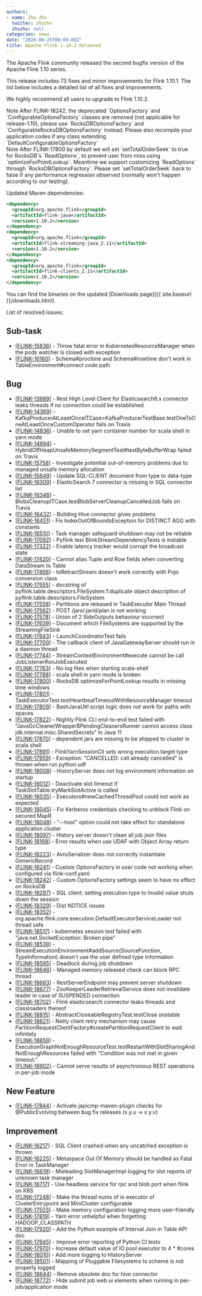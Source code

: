 ```yaml
---
authors:
- name: Zhu Zhu
  twitter: zhuzhv
  zhuzhu: null
categories: news
date: "2020-08-25T00:00:00Z"
title: Apache Flink 1.10.2 Released
---
```


The Apache Flink community released the second bugfix version of the Apache Flink 1.10 series.

This release includes 73 fixes and minor improvements for Flink 1.10.1. The list below includes a detailed list of all fixes and improvements.

We highly recommend all users to upgrade to Flink 1.10.2.

<div class="alert alert-info" markdown="1">
<span class="label label-info" style="display: inline-block"><span class="glyphicon glyphicon-info-sign" aria-hidden="true"></span> Note</span>
After FLINK-18242, the deprecated `OptionsFactory` and `ConfigurableOptionsFactory` classes are removed (not applicable for release-1.10), please use `RocksDBOptionsFactory` and `ConfigurableRocksDBOptionsFactory` instead. Please also recompile your application codes if any class extending `DefaultConfigurableOptionsFactory`
</div>

<div class="alert alert-info" markdown="1">
<span class="label label-info" style="display: inline-block"><span class="glyphicon glyphicon-info-sign" aria-hidden="true"></span> Note</span>
After FLINK-17800 by default we will set `setTotalOrderSeek` to true for RocksDB's `ReadOptions`, to prevent user from miss using `optimizeForPointLookup`. Meantime we support customizing `ReadOptions` through `RocksDBOptionsFactory`. Please set `setTotalOrderSeek` back to false if any performance regression observed (normally won't happen according to our testing).
</div>

Updated Maven dependencies:

```xml
<dependency>
  <groupId>org.apache.flink</groupId>
  <artifactId>flink-java</artifactId>
  <version>1.10.2</version>
</dependency>
<dependency>
  <groupId>org.apache.flink</groupId>
  <artifactId>flink-streaming-java_2.11</artifactId>
  <version>1.10.2</version>
</dependency>
<dependency>
  <groupId>org.apache.flink</groupId>
  <artifactId>flink-clients_2.11</artifactId>
  <version>1.10.2</version>
</dependency>
```

You can find the binaries on the updated [Downloads page]({{ site.baseurl }}/downloads.html).

List of resolved issues:
    
<h2>        Sub-task
</h2>
<ul>
<li>[<a href='https://issues.apache.org/jira/browse/FLINK-15836'>FLINK-15836</a>] -         Throw fatal error in KubernetesResourceManager when the pods watcher is closed with exception
</li>
<li>[<a href='https://issues.apache.org/jira/browse/FLINK-16160'>FLINK-16160</a>] -         Schema#proctime and Schema#rowtime don&#39;t work in TableEnvironment#connect code path
</li>
</ul>
            
<h2>        Bug
</h2>
<ul>
<li>[<a href='https://issues.apache.org/jira/browse/FLINK-13689'>FLINK-13689</a>] -         Rest High Level Client for Elasticsearch6.x connector leaks threads if no connection could be established
</li>
<li>[<a href='https://issues.apache.org/jira/browse/FLINK-14369'>FLINK-14369</a>] -         KafkaProducerAtLeastOnceITCase&gt;KafkaProducerTestBase.testOneToOneAtLeastOnceCustomOperator fails on Travis
</li>
<li>[<a href='https://issues.apache.org/jira/browse/FLINK-14836'>FLINK-14836</a>] -         Unable to set yarn container number for scala shell in yarn mode
</li>
<li>[<a href='https://issues.apache.org/jira/browse/FLINK-14894'>FLINK-14894</a>] -         HybridOffHeapUnsafeMemorySegmentTest#testByteBufferWrap failed on Travis
</li>
<li>[<a href='https://issues.apache.org/jira/browse/FLINK-15758'>FLINK-15758</a>] -         Investigate potential out-of-memory problems due to managed unsafe memory allocation
</li>
<li>[<a href='https://issues.apache.org/jira/browse/FLINK-15849'>FLINK-15849</a>] -         Update SQL-CLIENT document from type to data-type
</li>
<li>[<a href='https://issues.apache.org/jira/browse/FLINK-16309'>FLINK-16309</a>] -         ElasticSearch 7 connector is missing in SQL connector list
</li>
<li>[<a href='https://issues.apache.org/jira/browse/FLINK-16346'>FLINK-16346</a>] -         BlobsCleanupITCase.testBlobServerCleanupCancelledJob fails on Travis
</li>
<li>[<a href='https://issues.apache.org/jira/browse/FLINK-16432'>FLINK-16432</a>] -         Building Hive connector gives problems
</li>
<li>[<a href='https://issues.apache.org/jira/browse/FLINK-16451'>FLINK-16451</a>] -         Fix IndexOutOfBoundsException for DISTINCT AGG with constants
</li>
<li>[<a href='https://issues.apache.org/jira/browse/FLINK-16510'>FLINK-16510</a>] -         Task manager safeguard shutdown may not be reliable
</li>
<li>[<a href='https://issues.apache.org/jira/browse/FLINK-17092'>FLINK-17092</a>] -         Pyflink test BlinkStreamDependencyTests is instable
</li>
<li>[<a href='https://issues.apache.org/jira/browse/FLINK-17322'>FLINK-17322</a>] -         Enable latency tracker would corrupt the broadcast state
</li>
<li>[<a href='https://issues.apache.org/jira/browse/FLINK-17420'>FLINK-17420</a>] -         Cannot alias Tuple and Row fields when converting DataStream to Table
</li>
<li>[<a href='https://issues.apache.org/jira/browse/FLINK-17466'>FLINK-17466</a>] -         toRetractStream doesn&#39;t work correctly with Pojo conversion class
</li>
<li>[<a href='https://issues.apache.org/jira/browse/FLINK-17555'>FLINK-17555</a>] -         docstring of pyflink.table.descriptors.FileSystem:1:duplicate object description of pyflink.table.descriptors.FileSystem
</li>
<li>[<a href='https://issues.apache.org/jira/browse/FLINK-17558'>FLINK-17558</a>] -         Partitions are released in TaskExecutor Main Thread
</li>
<li>[<a href='https://issues.apache.org/jira/browse/FLINK-17562'>FLINK-17562</a>] -         POST /jars/:jarid/plan is not working
</li>
<li>[<a href='https://issues.apache.org/jira/browse/FLINK-17578'>FLINK-17578</a>] -         Union of 2 SideOutputs behaviour incorrect
</li>
<li>[<a href='https://issues.apache.org/jira/browse/FLINK-17639'>FLINK-17639</a>] -         Document which FileSystems are supported by the StreamingFileSink
</li>
<li>[<a href='https://issues.apache.org/jira/browse/FLINK-17643'>FLINK-17643</a>] -         LaunchCoordinatorTest fails
</li>
<li>[<a href='https://issues.apache.org/jira/browse/FLINK-17700'>FLINK-17700</a>] -         The callback client of JavaGatewayServer should run in a daemon thread
</li>
<li>[<a href='https://issues.apache.org/jira/browse/FLINK-17744'>FLINK-17744</a>] -         StreamContextEnvironment#execute cannot be call JobListener#onJobExecuted
</li>
<li>[<a href='https://issues.apache.org/jira/browse/FLINK-17763'>FLINK-17763</a>] -         No log files when starting scala-shell
</li>
<li>[<a href='https://issues.apache.org/jira/browse/FLINK-17788'>FLINK-17788</a>] -         scala shell in yarn mode is broken
</li>
<li>[<a href='https://issues.apache.org/jira/browse/FLINK-17800'>FLINK-17800</a>] -         RocksDB optimizeForPointLookup results in missing time windows
</li>
<li>[<a href='https://issues.apache.org/jira/browse/FLINK-17801'>FLINK-17801</a>] -         TaskExecutorTest.testHeartbeatTimeoutWithResourceManager timeout
</li>
<li>[<a href='https://issues.apache.org/jira/browse/FLINK-17809'>FLINK-17809</a>] -         BashJavaUtil script logic does not work for paths with spaces
</li>
<li>[<a href='https://issues.apache.org/jira/browse/FLINK-17822'>FLINK-17822</a>] -         Nightly Flink CLI end-to-end test failed with &quot;JavaGcCleanerWrapper$PendingCleanersRunner cannot access class jdk.internal.misc.SharedSecrets&quot; in Java 11 
</li>
<li>[<a href='https://issues.apache.org/jira/browse/FLINK-17870'>FLINK-17870</a>] -         dependent jars are missing to be shipped to cluster in scala shell
</li>
<li>[<a href='https://issues.apache.org/jira/browse/FLINK-17891'>FLINK-17891</a>] -          FlinkYarnSessionCli sets wrong execution.target type
</li>
<li>[<a href='https://issues.apache.org/jira/browse/FLINK-17959'>FLINK-17959</a>] -         Exception: &quot;CANCELLED: call already cancelled&quot; is thrown when run python udf
</li>
<li>[<a href='https://issues.apache.org/jira/browse/FLINK-18008'>FLINK-18008</a>] -         HistoryServer does not log environment information on startup
</li>
<li>[<a href='https://issues.apache.org/jira/browse/FLINK-18012'>FLINK-18012</a>] -         Deactivate slot timeout if TaskSlotTable.tryMarkSlotActive is called
</li>
<li>[<a href='https://issues.apache.org/jira/browse/FLINK-18035'>FLINK-18035</a>] -         Executors#newCachedThreadPool could not work as expected
</li>
<li>[<a href='https://issues.apache.org/jira/browse/FLINK-18045'>FLINK-18045</a>] -         Fix Kerberos credentials checking to unblock Flink on secured MapR
</li>
<li>[<a href='https://issues.apache.org/jira/browse/FLINK-18048'>FLINK-18048</a>] -         &quot;--host&quot; option could not take effect for standalone application cluster
</li>
<li>[<a href='https://issues.apache.org/jira/browse/FLINK-18097'>FLINK-18097</a>] -         History server doesn&#39;t clean all job json files
</li>
<li>[<a href='https://issues.apache.org/jira/browse/FLINK-18168'>FLINK-18168</a>] -         Error results when use UDAF with Object Array return type
</li>
<li>[<a href='https://issues.apache.org/jira/browse/FLINK-18223'>FLINK-18223</a>] -         AvroSerializer does not correctly instantiate GenericRecord
</li>
<li>[<a href='https://issues.apache.org/jira/browse/FLINK-18241'>FLINK-18241</a>] -         Custom OptionsFactory in user code not working when configured via flink-conf.yaml
</li>
<li>[<a href='https://issues.apache.org/jira/browse/FLINK-18242'>FLINK-18242</a>] -         Custom OptionsFactory settings seem to have no effect on RocksDB
</li>
<li>[<a href='https://issues.apache.org/jira/browse/FLINK-18297'>FLINK-18297</a>] -         SQL client: setting execution.type to invalid value shuts down the session
</li>
<li>[<a href='https://issues.apache.org/jira/browse/FLINK-18329'>FLINK-18329</a>] -         Dist NOTICE issues
</li>
<li>[<a href='https://issues.apache.org/jira/browse/FLINK-18352'>FLINK-18352</a>] -         org.apache.flink.core.execution.DefaultExecutorServiceLoader not thread safe
</li>
<li>[<a href='https://issues.apache.org/jira/browse/FLINK-18517'>FLINK-18517</a>] -         kubernetes session test failed with &quot;java.net.SocketException: Broken pipe&quot;
</li>
<li>[<a href='https://issues.apache.org/jira/browse/FLINK-18539'>FLINK-18539</a>] -         StreamExecutionEnvironment#addSource(SourceFunction, TypeInformation) doesn&#39;t use the user defined type information
</li>
<li>[<a href='https://issues.apache.org/jira/browse/FLINK-18595'>FLINK-18595</a>] -         Deadlock during job shutdown
</li>
<li>[<a href='https://issues.apache.org/jira/browse/FLINK-18646'>FLINK-18646</a>] -         Managed memory released check can block RPC thread
</li>
<li>[<a href='https://issues.apache.org/jira/browse/FLINK-18663'>FLINK-18663</a>] -         RestServerEndpoint may prevent server shutdown
</li>
<li>[<a href='https://issues.apache.org/jira/browse/FLINK-18677'>FLINK-18677</a>] -         ZooKeeperLeaderRetrievalService does not invalidate leader in case of SUSPENDED connection
</li>
<li>[<a href='https://issues.apache.org/jira/browse/FLINK-18702'>FLINK-18702</a>] -         Flink elasticsearch connector leaks threads and classloaders thereof
</li>
<li>[<a href='https://issues.apache.org/jira/browse/FLINK-18815'>FLINK-18815</a>] -         AbstractCloseableRegistryTest.testClose unstable
</li>
<li>[<a href='https://issues.apache.org/jira/browse/FLINK-18821'>FLINK-18821</a>] -         Netty client retry mechanism may cause PartitionRequestClientFactory#createPartitionRequestClient to wait infinitely
</li>
<li>[<a href='https://issues.apache.org/jira/browse/FLINK-18859'>FLINK-18859</a>] -         ExecutionGraphNotEnoughResourceTest.testRestartWithSlotSharingAndNotEnoughResources failed with &quot;Condition was not met in given timeout.&quot;
</li>
<li>[<a href='https://issues.apache.org/jira/browse/FLINK-18902'>FLINK-18902</a>] -         Cannot serve results of asynchronous REST operations in per-job mode
</li>
</ul>
            
<h2>        New Feature
</h2>
<ul>
<li>[<a href='https://issues.apache.org/jira/browse/FLINK-17844'>FLINK-17844</a>] -         Activate japicmp-maven-plugin checks for @PublicEvolving between bug fix releases (x.y.u -&gt; x.y.v)
</li>
</ul>
    
<h2>        Improvement
</h2>
<ul>
<li>[<a href='https://issues.apache.org/jira/browse/FLINK-16217'>FLINK-16217</a>] -         SQL Client crashed when any uncatched exception is thrown
</li>
<li>[<a href='https://issues.apache.org/jira/browse/FLINK-16225'>FLINK-16225</a>] -         Metaspace Out Of Memory should be handled as Fatal Error in TaskManager
</li>
<li>[<a href='https://issues.apache.org/jira/browse/FLINK-16619'>FLINK-16619</a>] -         Misleading SlotManagerImpl logging for slot reports of unknown task manager
</li>
<li>[<a href='https://issues.apache.org/jira/browse/FLINK-16717'>FLINK-16717</a>] -         Use headless service for rpc and blob port when flink on K8S
</li>
<li>[<a href='https://issues.apache.org/jira/browse/FLINK-17248'>FLINK-17248</a>] -         Make the thread nums of io executor of ClusterEntrypoint and MiniCluster configurable
</li>
<li>[<a href='https://issues.apache.org/jira/browse/FLINK-17503'>FLINK-17503</a>] -         Make memory configuration logging more user-friendly
</li>
<li>[<a href='https://issues.apache.org/jira/browse/FLINK-17819'>FLINK-17819</a>] -         Yarn error unhelpful when forgetting HADOOP_CLASSPATH
</li>
<li>[<a href='https://issues.apache.org/jira/browse/FLINK-17920'>FLINK-17920</a>] -         Add the Python example of Interval Join in Table API doc
</li>
<li>[<a href='https://issues.apache.org/jira/browse/FLINK-17945'>FLINK-17945</a>] -         Improve error reporting of Python CI tests
</li>
<li>[<a href='https://issues.apache.org/jira/browse/FLINK-17970'>FLINK-17970</a>] -         Increase default value of IO pool executor to 4 * #cores
</li>
<li>[<a href='https://issues.apache.org/jira/browse/FLINK-18010'>FLINK-18010</a>] -         Add more logging to HistoryServer
</li>
<li>[<a href='https://issues.apache.org/jira/browse/FLINK-18501'>FLINK-18501</a>] -         Mapping of Pluggable Filesystems to scheme is not properly logged
</li>
<li>[<a href='https://issues.apache.org/jira/browse/FLINK-18644'>FLINK-18644</a>] -         Remove obsolete doc for hive connector
</li>
<li>[<a href='https://issues.apache.org/jira/browse/FLINK-18772'>FLINK-18772</a>] -         Hide submit job web ui elements when running in per-job/application mode
</li>
</ul>
                                                                                                                                                            
